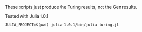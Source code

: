 These scripts just produce the Turing results, not the Gen results.

Tested with Julia 1.0.1

```
JULIA_PROJECT=$(pwd) julia-1.0.1/bin/julia turing.jl
```
